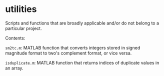 # utilities
Scripts and functions that are broadly applicable and/or do not belong to a particular project.

Contents:

````sm2tc.m````: MATLAB function that converts integers stored in signed magnitude format to two's complement format, or vice versa.

````isduplicate.m````:  MATLAB function that returns indices of duplicate values in an array.
